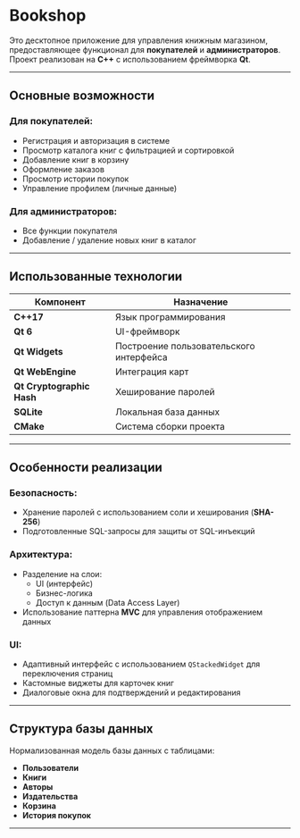 # Bookshop

Это десктопное приложение для управления книжным магазином, предоставляющее функционал для **покупателей** и **администраторов**. Проект реализован на **C++** с использованием фреймворка **Qt**.

---

## Основные возможности

### Для покупателей:

- Регистрация и авторизация в системе
- Просмотр каталога книг с фильтрацией и сортировкой
- Добавление книг в корзину
- Оформление заказов
- Просмотр истории покупок
- Управление профилем (личные данные)

### Для администраторов:

- Все функции покупателя
- Добавление / удаление новых книг в каталог

---

## Использованные технологии

| Компонент                   | Назначение                                        |
|-----------------------------|---------------------------------------------------|
| **C++17**                   | Язык программирования                             |
| **Qt 6**                    | UI-фреймворк                                      |
| **Qt Widgets**              | Построение пользовательского интерфейса           |
| **Qt WebEngine**            | Интеграция карт                                   |
| **Qt Cryptographic Hash**   | Хеширование паролей                               |
| **SQLite**                  | Локальная база данных                             |
| **CMake**                   | Система сборки проекта                            |

---

## Особенности реализации

### Безопасность:

- Хранение паролей с использованием соли и хеширования (**SHA-256**)
- Подготовленные SQL-запросы для защиты от SQL-инъекций

### Архитектура:

- Разделение на слои:
  - UI (интерфейс)
  - Бизнес-логика
  - Доступ к данным (Data Access Layer)
- Использование паттерна **MVC** для управления отображением данных

### UI:

- Адаптивный интерфейс с использованием `QStackedWidget` для переключения страниц
- Кастомные виджеты для карточек книг
- Диалоговые окна для подтверждений и редактирования

---

##  Структура базы данных

Нормализованная модель базы данных с таблицами:

- **Пользователи**
- **Книги**
- **Авторы**
- **Издательства**
- **Корзина**
- **История покупок**

---
